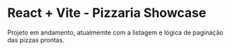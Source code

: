 # React + Vite - Pizzaria Showcase

Projeto em andamento, atualmemte com a listagem e lógica de paginação das pizzas prontas.

